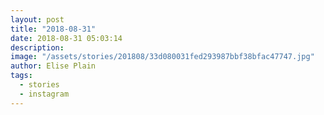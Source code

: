 ```yaml
---
layout: post
title: "2018-08-31"
date: 2018-08-31 05:03:14
description: 
image: "/assets/stories/201808/33d080031fed293987bbf38bfac47747.jpg"
author: Elise Plain
tags: 
  - stories
  - instagram
---
```



<p></p>
